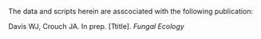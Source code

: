 The data and scripts herein are asscociated with the following publication:

Davis WJ, Crouch JA. In prep. [Ttitle]. _Fungal Ecology_
